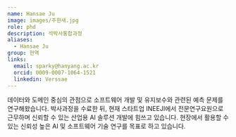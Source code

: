 ```yaml
---
name: Hansae Ju
image: images/주한새.jpg
role: phd
description: 석박사통합과정
aliases:
  - Hansae Ju
group: 현역
links:
  email: sparky@hanyang.ac.kr
  orcid: 0009-0007-1064-1521
  linkedin: Verssae
---
```


데이터와 도메인 중심의 관점으로 소프트웨어 개발 및 유지보수와 관련된 예측 문제를 연구해왔습니다. 박사과정을 수료한 뒤, 현재 스타트업 INEEJI에서 전문연구요원으로 근무하며 신뢰할 수 있는 산업용 AI 솔루션 개발에 힘쓰고 있습니다. 현장에서 활용할 수 있는 신뢰성 높은 AI 및 소프트웨어 기술 연구를 목표로 하고 있습니다.
